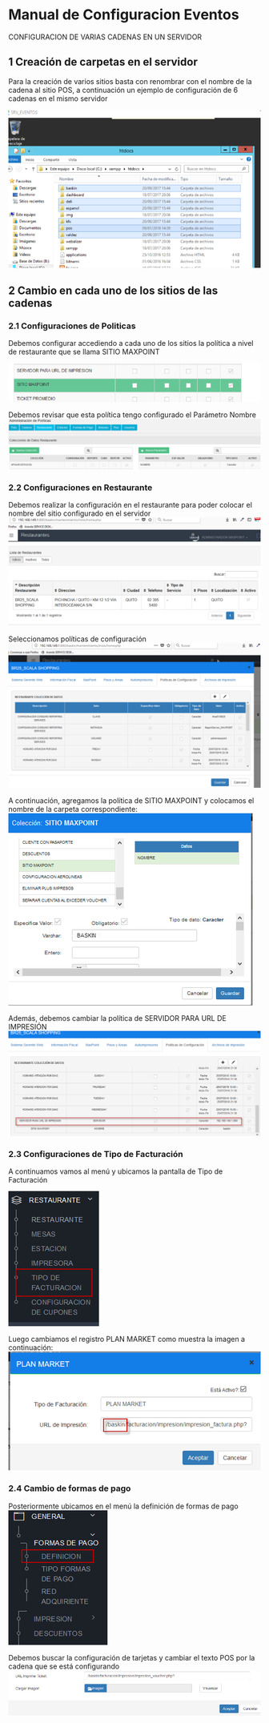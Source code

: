 # Manual de Configuracion Eventos

CONFIGURACION DE VARIAS CADENAS EN UN SERVIDOR

## 1 Creación de carpetas en el servidor

Para la creación de varios sitios basta con renombrar con el nombre de la cadena al sitio POS, a continuación un ejemplo de configuración de 6 cadenas en el mismo servidor

 ![](c1.png)

## 2 Cambio en cada uno de los sitios de las cadenas

### 2.1 Configuraciones de Politicas

Debemos configurar accediendo a cada uno de los sitios la política a nivel de restaurante que se llama SITIO MAXPOINT

 ![](c2.png)



Debemos revisar que esta política tengo configurado el Parámetro Nombre
 ![](c3.png)


 ### 2.2 Configuraciones en Restaurante

Debemos realizar la configuración en el restaurante para poder colocar el nombre del sitio configurado en el servidor
 ![](c4.png)



Seleccionamos políticas de configuración
 ![](c5.png)

 

 A continuación, agregamos la política de SITIO MAXPOINT y colocamos el nombre de la carpeta correspondiente:
  ![](c6.png)


Además, debemos cambiar la política de SERVIDOR PARA URL DE IMPRESIÓN
 ![](c7.png)



 ### 2.3 Configuraciones de Tipo de Facturación

A continuamos vamos al menú y ubicamos la pantalla de Tipo de Facturación


 ![](c8.png)


Luego cambiamos el registro PLAN MARKET como muestra la imagen a continuación:
 ![](c9.png)

 ### 2.4 Cambio de formas de pago

Posteriormente ubicamos en el menú la definición de formas de pago
 ![](c10.png)



Debemos buscar la configuración de tarjetas y cambiar el texto POS por la cadena que se está configurando
![](c11.png)
